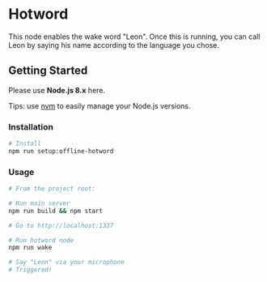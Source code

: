 # Hotword

This node enables the wake word "Leon". Once this is running, you can
call Leon by saying his name according to the language you chose.
## Getting Started

Please use **Node.js 8.x** here.

Tips: use [nvm](https://github.com/creationix/nvm) to easily manage your Node.js versions.

### Installation

```sh
# Install
npm run setup:offline-hotword
```

### Usage

```sh
# From the project root:

# Run main server
npm run build && npm start

# Go to http://localhost:1337

# Run hotword node
npm run wake

# Say "Leon" via your microphone
# Triggered!
```
